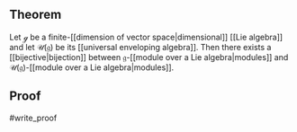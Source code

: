 ## Theorem
Let $\mathcal g$ be a finite-[[dimension of vector space|dimensional]] [[Lie algebra]] and let $\mathcal U(\mathfrak g)$ be its [[universal enveloping algebra]]. Then there exists a [[bijective|bijection]] between $\mathfrak g$-[[module over a Lie algebra|modules]] and $\mathcal U(\mathfrak g)$-[[module over a Lie algebra|modules]]. 
## Proof
#write_proof 